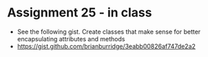 # Assignment 25 - in class
* See the following gist. Create classes that make sense for better encapsulating attributes and methods
* https://gist.github.com/brianburridge/3eabb00826af747de2a2
